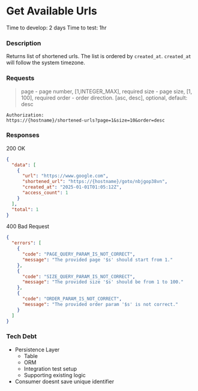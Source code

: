 # Get Available Urls

Time to develop: 2 days
Time to test: 1hr

### Description

Returns list of shortened urls. The list is ordered by `created_at`. `created_at` will follow the system timezone.

### Requests

> page - page number, [1,INTEGER_MAX], required
> size - page size, [1, 100], required
> order - order direction. [asc, desc], optional, default: desc

```http
Authorization:
https://{hostname}/shortened-urls?page=1&size=10&order=desc
```

### Responses

200 OK
```json
{
  "data": [
    {
      "url": "https://www.google.com",
      "shortened_url": "https://{hostname}/goto/nbjgop38vn",
      "created_at": "2025-01-01T01:05:12Z",
      "access_count": 1
    }
  ],
  "total": 1
}

```

400 Bad Request
```json
{
  "errors": [
    {
      "code": "PAGE_QUERY_PARAM_IS_NOT_CORRECT",
      "message": "The provided page '$s' should start from 1."
    },
    {
      "code": "SIZE_QUERY_PARAM_IS_NOT_CORRECT",
      "message": "The provided size '$s' should be from 1 to 100."
    },
    {
      "code": "ORDER_PARAM_IS_NOT_CORRECT",
      "message": "The provided order param '$s' is not correct."
    }
  ]
}
```

### Tech Debt
- Persistence Layer
  - Table
  - ORM
  - Integration test setup
  - Supporting existing logic
- Consumer doesnt save unique identifier

